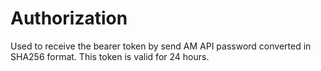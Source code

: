 # Authorization

Used to receive the bearer token by send AM API password converted in SHA256 format. This token is valid for 24 hours.
